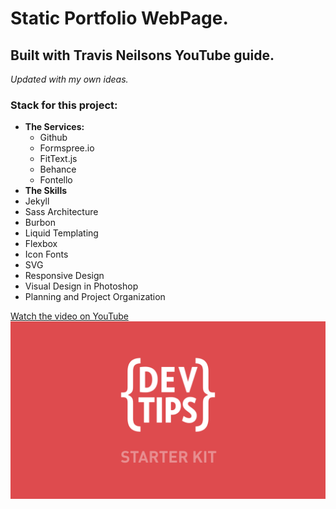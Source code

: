 # Static Portfolio WebPage. #
## Built with Travis Neilsons YouTube guide. ##
_Updated with my own ideas._
### Stack for this project: ###
* **The Services:**
  * Github
  * Formspree.io
  * FitText.js
  * Behance
  * Fontello
* **The Skills**
 * Jekyll
 * Sass Architecture
 * Burbon
 * Liquid Templating
 * Flexbox
 * Icon Fonts
 * SVG
 * Responsive Design
 * Visual Design in Photoshop
 * Planning and Project Organization
 


<a href="http://www.youtube.com/watch?feature=player_embedded&v=GTBaQ2DcGUk
" target="_blank">
Watch the video on YouTube
<img src="thumbnail.png" 
alt="Watch the video on youtube" />

</a>
